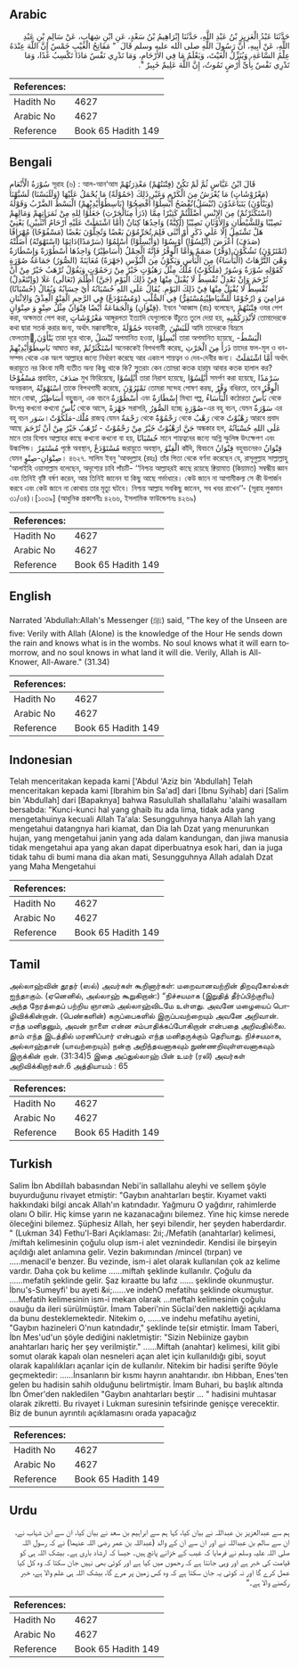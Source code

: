 ## Arabic


<div dir="rtl" lang="ar" style={{fontSize:'larger',backgroundColor:'#f8f9fa',padding:20}}>
حَدَّثَنَا عَبْدُ الْعَزِيزِ بْنُ عَبْدِ اللَّهِ، حَدَّثَنَا إِبْرَاهِيمُ بْنُ سَعْدٍ، عَنِ ابْنِ شِهَابٍ، عَنْ سَالِمِ بْنِ عَبْدِ اللَّهِ، عَنْ أَبِيهِ، أَنَّ رَسُولَ اللَّهِ صلى الله عليه وسلم قَالَ ‏ "‏ مَفَاتِحُ الْغَيْبِ خَمْسٌ إِنَّ اللَّهَ عِنْدَهُ عِلْمُ السَّاعَةِ، وَيُنَزِّلُ الْغَيْثَ، وَيَعْلَمُ مَا فِي الأَرْحَامِ، وَمَا تَدْرِي نَفْسٌ مَاذَا تَكْسِبُ غَدًا، وَمَا تَدْرِي نَفْسٌ بِأَىِّ أَرْضٍ تَمُوتُ، إِنَّ اللَّهَ عَلِيمٌ خَبِيرٌ ‏"‏‏.‏
</div>
<div style={{backgroundColor:'#f8f9fa',padding:20, marginBottom: 10}}><table> <thead> <tr> <th>References:</th> <th></th> </tr> </thead> <tbody><tr><td>Hadith No</td><td>4627</td></tr><tr><td>Arabic No</td><td>4627</td></tr><tr><td>Reference</td><td>Book 65 Hadith 149</td></tr></tbody></table></div>

## Bengali


<div dir="ltr" lang="bn" style={{fontSize:'larger',backgroundColor:'#f8f9fa',padding:20}}>
سُوْرَةُ الْأَنْعَامِ সূরাহ (৬) : আল-আন‘আম قَالَ ابْنُ عَبَّاسٍ ثُمَّ لَمْ تَكُنْ (فِتْنَتُهُمْ) مَعْذِرَتُهُمْ (مَعْرُوْشَاتٍ) مَا يُعْرَشُ مِنَ الْكَرْمِ وَغَيْرِ ذَلِكَ (حَمُوْلَةً) مَا يُحْمَلُ عَلَيْهَا (وَلَلَبَسْنَا) لَشَبَّهْنَا (وَيَنْأَوْنَ) يَتَبَاعَدُوْنَ (تُبْسَلُ)تُفْضَحُ أُبْسِلُوْا أُفْضِحُوْا (بَاسِطُوْأَيْدِيْهِمْ) الْبَسْطُ الضَّرْبُ وَقَوْلُهُ (اسْتَكْثَرْتُمْ) مِنَ الإِنْسِ أَضْلَلْتُمْ كَثِيْرًا مِمَّا (ذَرَأَ مِنَالْحَرْثِ) جَعَلُوْا لِلهِ مِنْ ثَمَرَاتِهِمْ وَمَالِهِمْ نَصِيْبًا وَلِلشَّيْطَانِ وَالأَوْثَانِ نَصِيْبًا (أَكِنَّةً) وَاحِدُهَا كِنَانٌ (أَمَّا اشْتَمَلَتْ عَلَيْهِ أرْحَامُ أُنْثَييْنِ) يَعْنِيْ هَلْ تَشْتَمِلُ إِلَّا عَلَى ذَكَرٍ أَوْ أُنْثَى فَلِمَ تُحَرِّمُوْنَ بَعْضًا وَتُحِلُّوْنَ بَعْضًا (مَسْفُوْحًا) مُهْرَاقًا (صَدَفَ) أَعْرَضَ (أُبْلِسُوْا) أُوْيِسُوْا (وَأُبْسِلُوْا) أُسْلِمُوْا (سَرْمَدًا)دَائِمًا (اسْتَهْوَتْهُ) أَضَلَّتْهُ (تَمْتَرُوْنَ) تَشُكُّوْنَ (وَقْرٌ) صَمَمٌ وَأَمَّا الْوِقْرُ فَإِنَّهُ الْحِمْلُ (أَسَاطِيْرُ) وَاحِدُهَا أُسْطُوْرَةٌ وَإِسْطَارَةٌ وَهْيَ التُّرَّهَاتُ (الْبَأْسَاءُ) مِنَ الْبَأْسِ وَيَكُوْنُ مِنَ الْبُؤْسِ (جَهْرَةً) مُعَايَنَةً (الصُّوَرُ) جَمَاعَةُ صُوْرَةٍ كَقَوْلِهِ سُوْرَةٌ وَسُوَرٌ (مَلَكُوْتٌ) مُلْكٌ مِثْلُ رَهَبُوْتٍ خَيْرٌ مِنْ رَحَمُوْتٍ وَيَقُوْلُ تُرْهَبُ خَيْرٌ مِنْ أَنْ تُرْحَمَ وَإِنْ تَعْدِلْ تُقْسِطْ لَا يُقْبَلْ مِنْهَا فِيْ ذَلِكَ الْيَوْمِ (جَنَّ) أَظْلَمَ (تَعَالَى) عَلَا (وَإنْتَعْدِلْ) تٌقْسِطْ لا يُقْبَلْ مِنْهَا فِيْ ذَلِكَ اليَوْمِ. يُقَالُ عَلَى اللهِ حُسْبَانُهُ أَيْ حِسَابُهُ وَيُقَالُ (حُسْبَانًا) مَرَامِيَ وَ (رُجُوْمًا لِّلشَّيَاطِيْنِمُسْتَقِرٌّ) فِي الصُّلْبِ (وَمُسْتَوْدَعٌ) فِي الرَّحِمِ الْقِنْوُ الْعِذْقُ وَالِاثْنَانِ (قِنْوَانِ) وَالْجَمَاعَةُ أَيْضًا قِنْوَانٌ مِثْلُ صِنْوٍ وَ صِنْوَانٍ. ইবনে ‘আব্বাস (রাঃ) বলেছেন, فِتْنَتُهُمْ ওযর পেশ করা, অক্ষমতা পেশ করা, مَعْرُوْشَاتٍ আঙ্গুরলতা ইত্যাদি যেগুলোকে উঁচুতে তুলে দেয়া হয়, لاُنْذِرَكُمْبِهِ তোমাদেরকে কথা দ্বারা সতর্ক করার জন্য, অর্থাৎ মক্কাবাসীকে, حَمُوْلَةً বহনকারী, لَلَبَسْنَ আমি তাদেরকে বিভ্রমে ফেলতাম,َيَنْأَوْنَ তারা দূরে থাকে, تُبْسَلُ অপমানিত হওয়া, أُبْسِلُوْا তারা অপমানিত হয়েছে, الْبَسْطُ-بَاسِطُوْأَيْدِيْهِمْ আঘাত করা, اسْتَكْثَرْتُمْ অনেককেই বিপথগামী করেছ, ذَرَأَ مِنَ الْحَرْثِ তাদের ফল-মূল ও ধন-সম্পদ থেকে এক অংশ আল্লাহর জন্যে নির্ধারণ করেছে আর একাংশ শায়ত্বন ও দেব-দেবীর জন্য। أَمَّا اشْتَمَلَتْ অর্থাৎ জরায়ুতে নর কিংবা মাদী ব্যতীত অন্য কিছু থাকে কি? সূতরাং কেন তোমরা কতক হারাম আবার কতক হালাল কর? مَسْفُوْحًا প্রবাহিত, صَدَفَ মুখ ফিরিয়েছে, أُبْلِسُوْا তারা নিরাশ হয়েছে, أُبْلِسُوْا সমর্পণ করা হয়েছে, سَرْمَدًا অনন্তকাল, اسْتَهْوَتْهُ তাকে বিপথগামী করেছে, تَمْتَرُوْنَ তোমরা সন্দেহ পোষণ করছ, وَقْرٌ বধিরতা, তবে الْوِقْرُ মানে বোঝা, أَسَاطِيْرُ বহুবচন, এক বচনে أُسْطُوْرَةٌ এবং إِسْطَارَةٌ মিথ্যা গল্প, الْبَأْسَاءُ কঠোরতা بَأْسٌ থেকে উৎপন্ন কখনো কখনো بُأْسٌ থেকে আসে, جَهْرَةً সরাসরি, الصُّوَرُ হচ্ছে صُوْرَةٍ-এর বহু বচন, যেমন سَوْرَةٌ এর বহু বচন سَوَر।مُلْك-مَلَكُوْتٌ রাজত্ব যেমন رَحْمَةٌ থেকে رَحْمُوْةٌ থেকে رَهْبُ থেকে رَهْبُوْتٌ আরবে প্রবাদ আছে جَنَّ ارَهْبُوْتٌ خَيْرٌ مِنْ رَحْمُوْتٌ - تُرْهَبُ خَيْرٌ مِنْ اَنْ تُرْحَمَ অন্ধকার হল, عَلَى اللهِ حُسْبَانُهُ মানে তার হিসাব আল্লাহর কাছে কখনো কখনো বা হয়, حُسْبَانًا মানে শায়ত্বনের জন্যে অগ্নি স্ফুলিঙ্গ উৎক্ষেপণ এবং উল্কাপিন্ড। مُسْتَقِرٌ পৃষ্ঠে অবস্থান, مُسْتَوْدَعٌ জরায়ুতে অবস্থান, الْقِنْوُ কাঁদি, দ্বিবচনে قِنْوَانُ বহুবচনেরও قِنْوَانُ যেমন صِنْوَانِ-صِنْوٍ। ৪৬২৭. সালিম ইবনু ‘আবদুল্লাহ (রহঃ) তাঁর পিতা থেকে বর্ণনা করেছেন যে, রাসূলুল্লাহ সাল্লাল্লাহু ‘আলাইহি ওয়াসাল্লাম বলেছেন, অদৃশ্যের চাবি পাঁচটি- ‘‘নিশ্চয় আল্লাহরই কাছে রয়েছে ক্বিয়ামাত (কিয়ামত) সম্বন্ধীয় জ্ঞান এবং তিনিই বৃষ্টি বর্ষণ করেন, আর তিনিই জানেন যা কিছু আছে গর্ভাধারে। কেউ জানে না আগামীকল্য সে কী উপার্জন করবে এবং কেউ জানে না কোথায় তার মৃত্যু ঘটবে। নিশ্চয় আল্লাহ সবকিছু জানেন, সব খবর রাখেন’’- (সূরাহ লুকমান ৩১/৩৪)।[১০৩৯] (আধুনিক প্রকাশনীঃ ৪২৬৬, ইসলামিক ফাউন্ডেশনঃ ৪২৬৯)
</div>
<div style={{backgroundColor:'#f8f9fa',padding:20, marginBottom: 10}}><table> <thead> <tr> <th>References:</th> <th></th> </tr> </thead> <tbody><tr><td>Hadith No</td><td>4627</td></tr><tr><td>Arabic No</td><td>4627</td></tr><tr><td>Reference</td><td>Book 65 Hadith 149</td></tr></tbody></table></div>

## English


<div dir="ltr" lang="en" style={{fontSize:'larger',backgroundColor:'#f8f9fa',padding:20}}>
Narrated 'Abdullah:Allah's Messenger (ﷺ) said, "The key of the Unseen are five: Verily with Allah (Alone) is the knowledge of the Hour He sends down the rain and knows what is in the wombs. No soul knows what it will earn tomorrow, and no soul knows in what land it will die. Verily, Allah is All-Knower, All-Aware." (31.34)
</div>
<div style={{backgroundColor:'#f8f9fa',padding:20, marginBottom: 10}}><table> <thead> <tr> <th>References:</th> <th></th> </tr> </thead> <tbody><tr><td>Hadith No</td><td>4627</td></tr><tr><td>Arabic No</td><td>4627</td></tr><tr><td>Reference</td><td>Book 65 Hadith 149</td></tr></tbody></table></div>

## Indonesian


<div dir="ltr" lang="id" style={{fontSize:'larger',backgroundColor:'#f8f9fa',padding:20}}>
Telah menceritakan kepada kami ['Abdul 'Aziz bin 'Abdullah] Telah menceritakan kepada kami [Ibrahim bin Sa'ad] dari [Ibnu Syihab] dari [Salim bin 'Abdullah] dari [Bapaknya] bahwa Rasulullah shallallahu 'alaihi wasallam bersabda: "Kunci-kunci hal yang ghaib itu ada lima, tidak ada yang mengetahuinya kecuali Allah Ta'ala: Sesungguhnya hanya Allah lah yang mengetahui datangnya hari kiamat, dan Dia lah Dzat yang menurunkan hujan, yang mengetahui janin yang ada dalam kandungan, dan jiwa manusia tidak mengetahui apa yang akan dapat diperbuatnya esok hari, dan ia juga tidak tahu di bumi mana dia akan mati, Sesungguhnya Allah adalah Dzat yang Maha Mengetahui
</div>
<div style={{backgroundColor:'#f8f9fa',padding:20, marginBottom: 10}}><table> <thead> <tr> <th>References:</th> <th></th> </tr> </thead> <tbody><tr><td>Hadith No</td><td>4627</td></tr><tr><td>Arabic No</td><td>4627</td></tr><tr><td>Reference</td><td>Book 65 Hadith 149</td></tr></tbody></table></div>

## Tamil


<div dir="ltr" lang="ta" style={{fontSize:'larger',backgroundColor:'#f8f9fa',padding:20}}>
அல்லாஹ்வின் தூதர் (ஸல்) அவர்கள் கூறினார்கள்: மறைவானவற்றின் திறவுகோல்கள் ஐந்தாகும். (ஏனெனில், அல்லாஹ் கூறுகிறான்:) “நிச்சயமாக (இறுதித் தீர்ப்பிற்குரிய) அந்த நேரத்தைப் பற்றிய ஞானம் அல்லாஹ்விடமே உள்ளது. அவனே மழையைப் பொழிவிக்கின்றான். (பெண்களின்) கருப்பைகளில் இருப்பவற்றையும் அவனே அறிவான். எந்த மனிதனும், அவன் நாளை என்ன சம்பாதிக்கப்போகிறான் என்பதை அறிவதில்லை. தாம் எந்த இடத்தில் மரணிப்பார் என்பதும் எந்த மனிதருக்கும் தெரியாது. நிச்சயமாக, அல்லாஹ்தான் (யாவற்றையும்) நன்கு அறிந்தவனாகவும் நுண்ணறிவுள்ளவனாகவும் இருக்கின் றான். (31:34)5 இதை அப்துல்லாஹ் பின் உமர் (ரலி) அவர்கள் அறிவிக்கிறார்கள்.6 அத்தியாயம் : 65
</div>
<div style={{backgroundColor:'#f8f9fa',padding:20, marginBottom: 10}}><table> <thead> <tr> <th>References:</th> <th></th> </tr> </thead> <tbody><tr><td>Hadith No</td><td>4627</td></tr><tr><td>Arabic No</td><td>4627</td></tr><tr><td>Reference</td><td>Book 65 Hadith 149</td></tr></tbody></table></div>

## Turkish


<div dir="ltr" lang="tr" style={{fontSize:'larger',backgroundColor:'#f8f9fa',padding:20}}>
Salim İbn Abdillah babasından Nebi'in sallallahu aleyhi ve sellem şöyle buyurduğunu rivayet etmiştir: "Gaybın anahtarları beştir. Kıyamet vakti hakkındaki bilgi ancak Allah'ın katındadır. Yağmuru O yağdırır, rahimlerde olanı O bilir. Hiç kimse yarın ne kazanacağını bilemez. Yine hiç kimse nerede öleceğini bilemez. Şüphesiz Allah, her şeyi bilendir, her şeyden haberdardır. " (Lukman 34) Fethu'l-Bari Açıklaması: 2ıi;./Mefatih (anahtarlar) kelimesi, /miftah kelimesinin çoğulu olup ism-i alet veznindedir. Kendisi ile birşeyin açıldığı alet anlamına gelir. Vezin bakımından /mincel (tırpan) ve .....menacil'e benzer. Bu vezinde, ism-i alet olarak kullanılan çok az kelime vardır. Daha çok bu kelime ......miftah şeklinde kullanılır. Çoğulu da ......mefatih şeklinde gelir. Şaz kıraatte bu lafız ...... şeklinde okunmuştur. İbnu's-Sumeyfi' bu ayeti &ıi;......ve indehO mefatihu şeklinde okumuştur. ....Mefatih kelimesinin ism-i mekan olarak ...meftah kelimesinin çoğulu oıauğu da ileri sürülmüştür. İmam Taberi'nin SücIai'den naklettiği açıklama da bunu desteklemektedir. Nitekim o, ......ve indehu mefatihu ayetini, "Gaybın hazineleri O'nun katındadır," şeklinde te(sir etmiştir. İmam Taberi, İbn Mes'ud'un şöyle dediğini nakletmiştir: "Sizin Nebiinize gaybın anahtarları hariç her şey verilmiştir." ......Miftah (anahtar) kelimesi, kilit gibi somut olarak kapalı olan nesneleri açan alet için kullanıldığı gibi, soyut olarak kapalılıkları açanlar için de kullanılır. Nitekim bir hadisi şerifte 9öyle geçmektedir: ......İnsanların bir kısmı hayrın anahtarıdır. ıbn Hıbban, Enes'ten gelen bu hadisin sahih olduğunu belirtmiştir. İmam Buhari, bu başlık altında İbn Ömer'den nakledilen "Gaybın anahtarları beştir ... " hadisini muhtasar olarak zikretti. Bu rivayet i Lukman suresinin tefsirinde genişçe verecektir. Biz de bunun ayrıntılı açıklamasını orada yapacağız
</div>
<div style={{backgroundColor:'#f8f9fa',padding:20, marginBottom: 10}}><table> <thead> <tr> <th>References:</th> <th></th> </tr> </thead> <tbody><tr><td>Hadith No</td><td>4627</td></tr><tr><td>Arabic No</td><td>4627</td></tr><tr><td>Reference</td><td>Book 65 Hadith 149</td></tr></tbody></table></div>

## Urdu


<div dir="rtl" lang="ur" style={{fontSize:'larger',backgroundColor:'#f8f9fa',padding:20}}>
ہم سے عبدالعزیز بن عبداللہ نے بیان کیا، کہا ہم سے ابراہیم بن سعد نے بیان کیا، ان سے ابن شہاب نے، ان سے سالم بن عبداللہ نے اور ان سے ان کے والد (عبداللہ بن عمر رضی اللہ عنہما) نے کہ رسول اللہ صلی اللہ علیہ وسلم نے فرمایا کہ غیب کے خزانے پانچ ہیں۔ جیسا کہ ارشاد باری ہے۔ بیشک اللہ ہی کو قیامت کی خبر ہے اور وہی جانتا ہے کہ رحموں میں کیا ہے اور کوئی بھی نہیں جان سکتا کہ وہ کل کیا عمل کرے گا اور نہ کوئی یہ جان سکتا ہے کہ وہ کس زمین پر مرے گا، بیشک اللہ ہی علم والا ہے، خبر رکھنے والا ہے۔“
</div>
<div style={{backgroundColor:'#f8f9fa',padding:20, marginBottom: 10}}><table> <thead> <tr> <th>References:</th> <th></th> </tr> </thead> <tbody><tr><td>Hadith No</td><td>4627</td></tr><tr><td>Arabic No</td><td>4627</td></tr><tr><td>Reference</td><td>Book 65 Hadith 149</td></tr></tbody></table></div>